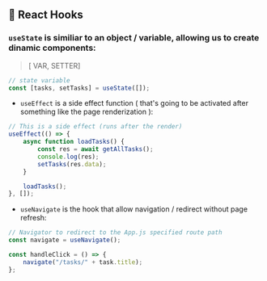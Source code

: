 ## 📌 React Hooks

### `useState` is similiar to an object / variable, allowing us to create dinamic components:

> [ VAR, SETTER]

```js
// state variable
const [tasks, setTasks] = useState([]);
```

-   `useEffect` is a side effect function ( that's going to be activated after something like the page renderization ):

```js
// This is a side effect (runs after the render)
useEffect(() => {
    async function loadTasks() {
        const res = await getAllTasks();
        console.log(res);
        setTasks(res.data);
    }

    loadTasks();
}, []);
```

-   `useNavigate` is the hook that allow navigation / redirect without page refresh:

```js
// Navigator to redirect to the App.js specified route path
const navigate = useNavigate();

const handleClick = () => {
    navigate("/tasks/" + task.title);
};
```
